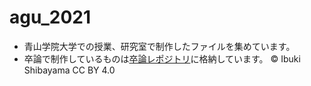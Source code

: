# agu_2021
* 青山学院大学での授業、研究室で制作したファイルを集めています。
* 卒論で制作しているものは[卒論レポジトリ](https://github.com/furuhashilab/2021gsc_IbukiShibayama)に格納しています。
© Ibuki Shibayama CC BY 4.0
